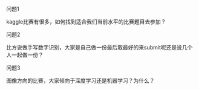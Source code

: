 问题1 

kaggle比赛有很多，如何找到适合我们当前水平的比赛题目去参加？

问题2

比方说做手写数字识别，大家是自己做一份最后取最好的来submit呢还是说几个人一起做一份？

问题3

图像方向的比赛，大家倾向于深度学习还是机器学习？为什么？